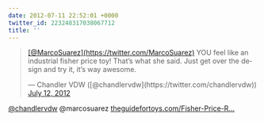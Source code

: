 ```yaml
---
date: 2012-07-11 22:52:01 +0000
twitter_id: 223248317038067712
title: ''
---
```


<blockquote class="twitter-tweet"><p lang="en" dir="ltr"><a href="https://twitter.com/MarcoSuarez?ref_src=twsrc%5Etfw">[@MarcoSuarez](https://twitter.com/MarcoSuarez)</a> YOU feel like an industrial fisher price toy! That’s what she said. Just get over the design and try it, it’s way awesome.</p>&mdash; Chandler VDW ([@chandlervdw](https://twitter.com/chandlervdw)) <a href="https://twitter.com/chandlervdw/status/223241940890689537?ref_src=twsrc%5Etfw">July 12, 2012</a></blockquote>
<script async src="https://platform.twitter.com/widgets.js" charset="utf-8"></script>

[@chandlervdw](https://twitter.com/chandlervdw) @marcosuarez [theguidefortoys.com/Fisher-Price-R…](http://theguidefortoys.com/Fisher-Price-Rock-A-Stack1.jpg?Large)
